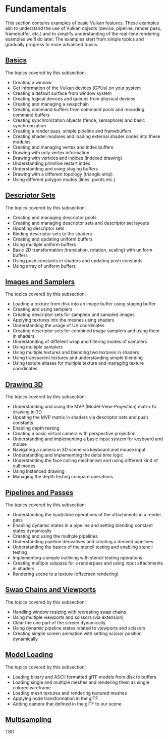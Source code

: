 # Fundamentals

This section contains examples of basic Vulkan features. These examples aim to understand the use of Vulkan objects (device, pipeline, render pass, framebuffer, etc.) and to simplify understanding of the real-time rendering examples we'll do later. The examples start from simple topics and gradually progress to more advanced topics.

## [Basics](/Examples/Fundamentals/Basics)

The topics covered by this subsection:
- Creating a window
- Get information of the Vulkan devices (GPUs) on your system
- Creating a default surface from window system
- Creating logical devices and queues from physical devices
- Creating and managing a swapchain
- Creating command buffers from command pools and recording command buffers
- Creating synchronization objects (fence, semaphore) and basic synchronization
- Creating a render pass, simple pipeline and framebuffers
- Creating shader modules and loading external shader codes into these modules
- Creating and managing vertex and index buffers
- Drawing with only vertex information
- Drawing with vertices and indices (indexed drawing)
- Understanding primitive restart index
- Understanding and using staging buffers
- Drawing with a different topology (triangle strip)
- Using different polygon modes (lines, points etc.)

## [Descriptor Sets](/Examples/Fundamentals/DescriptorSets)

The topics covered by this subsection:
- Creating and managing descriptor pools
- Creating and managing descriptor sets and descriptor set layouts
- Updating descriptor sets
- Binding descriptor sets to the shaders
- Creating and updating uniform buffers
- Using multiple uniform buffers
- Basic 2D transformation (translation, rotation, scaling) with uniform buffers
- Using push constants in shaders and updating push constants
- Using array of uniform buffers

## [Images and Samplers](/Examples/Fundamentals/ImagesAndSamplers)

The topics covered by this subsection:
- Loading a texture from disk into an image buffer using staging buffer
- Creating and using samplers
- Creating descriptor sets for samplers and sampled images
- Applying textures into the meshes using shaders
- Understanding the usage of UV coordinates
- Creating descriptor sets for combined image samplers and using them in shaders
- Understanding of different wrap and filtering modes of samplers
- Using multiple samplers
- Using multiple textures and blending two textures in shaders
- Using transparent textures and understanding simple blending
- Using texture atlases for multiple texture and managing texture coordinates

## [Drawing 3D](/Examples/Fundamentals/Drawing3D)

The topics covered by this subsection:
- Understanding and using the MVP (Model-View-Projection) matrix to drawing in 3D
- Updating the MVP matrix in shaders via descriptor sets and push constants
- Enabling depth testing
- Creating a basic virtual camera with perspective projection
- Understanding and implementing a basic input system for keyboard and mouse
- Navigating a camera in 3D scene via keyboard and mouse input
- Understanding and implementing the delta time logic
- Understanding the face culling mechanism and using different kind of cull modes
- Using instanced drawing
- Managing the depth testing compare operations

## [Pipelines and Passes](/Examples/Fundamentals/PipelinesAndPasses)

The topics covered by this subsection:
- Understanding the load/store operations of the attachments in a render pass
- Enabling dynamic states in a pipeline and setting blending constant states dynamically
- Creating and using the multiple pipelines
- Understanding pipeline derivatives and creating a derived pipelines
- Understanding the basics of the stencil testing and enabling stencil testing
- Implementing a simple outlining with stencil testing operations
- Creating multiple subpass for a renderpass and using input attachments in shaders
- Rendering scene to a texture (offscreen rendering)

## [Swap Chains and Viewports](/Examples/Fundamentals/SwapChainsAndViewports)

The topics covered by this subsection:
- Handling window resizing with recreating swap chains
- Using multiple viewports and scissors (via extension)
- Clear the one part of the screen dynamically
- Using dynamic pipeline states related to viewports and scissors
- Creating simple screen animation with setting scissor position dynamically

## [Model Loading](/Examples/Fundamentals/ModelLoading)

The topics covered by this subsection:
- Loading binary and ASCII formatted glTF models from disk to buffers
- Loading single and multiple meshes and rendering them as single colored wireframe
- Loading mesh textures and rendering textured meshes
- Applying node transformation in the glTF
- Adding camera that defined in the glTF to our scene

## [Multisampling](/Examples/Fundamentals/Multisampling)

TBD
